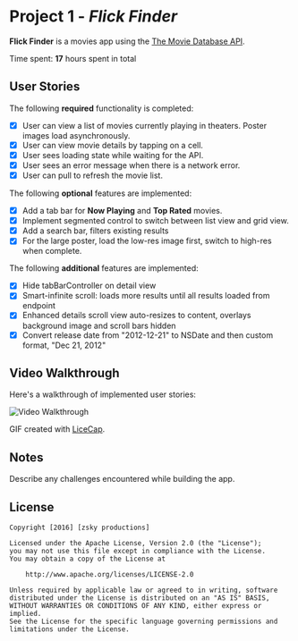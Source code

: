 # Project 1 - *Flick Finder*

**Flick Finder** is a movies app using the [The Movie Database API](http://docs.themoviedb.apiary.io/#).

Time spent: **17** hours spent in total

## User Stories

The following **required** functionality is completed:

- [x] User can view a list of movies currently playing in theaters. Poster images load asynchronously.
- [x] User can view movie details by tapping on a cell.
- [x] User sees loading state while waiting for the API.
- [x] User sees an error message when there is a network error.
- [x] User can pull to refresh the movie list.

The following **optional** features are implemented:

- [x] Add a tab bar for **Now Playing** and **Top Rated** movies.
- [x] Implement segmented control to switch between list view and grid view.
- [x] Add a search bar, filters existing results
- [x] For the large poster, load the low-res image first, switch to high-res when complete.

The following **additional** features are implemented:

- [x] Hide tabBarController on detail view
- [x] Smart-infinite scroll: loads more results until all results loaded from endpoint
- [x] Enhanced details scroll view auto-resizes to content, overlays background image and scroll bars hidden
- [x] Convert release date from "2012-12-21" to NSDate and then custom format, "Dec 21, 2012"

## Video Walkthrough

Here's a walkthrough of implemented user stories:

<img src='http://i.imgur.com/link/to/your/gif/file.gif' title='Video Walkthrough' width='' alt='Video Walkthrough' />

GIF created with [LiceCap](http://www.cockos.com/licecap/).

## Notes

Describe any challenges encountered while building the app.

## License

    Copyright [2016] [zsky productions]

    Licensed under the Apache License, Version 2.0 (the "License");
    you may not use this file except in compliance with the License.
    You may obtain a copy of the License at

        http://www.apache.org/licenses/LICENSE-2.0

    Unless required by applicable law or agreed to in writing, software
    distributed under the License is distributed on an "AS IS" BASIS,
    WITHOUT WARRANTIES OR CONDITIONS OF ANY KIND, either express or implied.
    See the License for the specific language governing permissions and
    limitations under the License.

